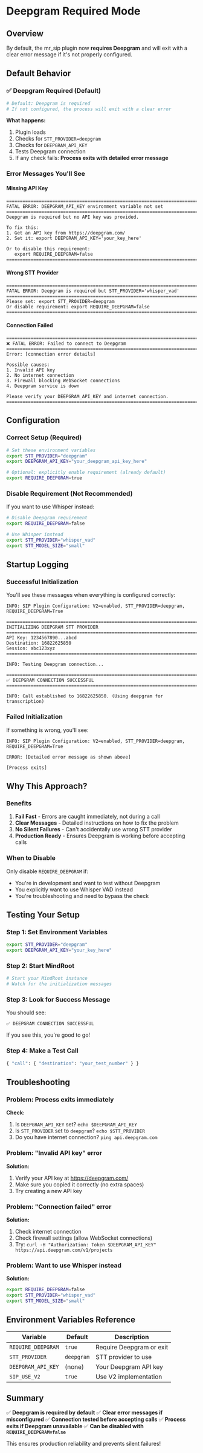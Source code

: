 # Deepgram Required Mode

## Overview

By default, the mr_sip plugin now **requires Deepgram** and will exit with a clear error message if it's not properly configured.

## Default Behavior

### ✅ Deepgram Required (Default)

```bash
# Default: Deepgram is required
# If not configured, the process will exit with a clear error
```

**What happens:**
1. Plugin loads
2. Checks for `STT_PROVIDER=deepgram`
3. Checks for `DEEPGRAM_API_KEY`
4. Tests Deepgram connection
5. If any check fails: **Process exits with detailed error message**

### Error Messages You'll See

#### Missing API Key

```
================================================================================
FATAL ERROR: DEEPGRAM_API_KEY environment variable not set
================================================================================
Deepgram is required but no API key was provided.

To fix this:
1. Get an API key from https://deepgram.com/
2. Set it: export DEEPGRAM_API_KEY='your_key_here'

Or to disable this requirement:
   export REQUIRE_DEEPGRAM=false
================================================================================
```

#### Wrong STT Provider

```
================================================================================
FATAL ERROR: Deepgram is required but STT_PROVIDER='whisper_vad'
================================================================================
Please set: export STT_PROVIDER=deepgram
Or disable requirement: export REQUIRE_DEEPGRAM=false
================================================================================
```

#### Connection Failed

```
================================================================================
❌ FATAL ERROR: Failed to connect to Deepgram
================================================================================
Error: [connection error details]

Possible causes:
1. Invalid API key
2. No internet connection
3. Firewall blocking WebSocket connections
4. Deepgram service is down

Please verify your DEEPGRAM_API_KEY and internet connection.
================================================================================
```

## Configuration

### Correct Setup (Required)

```bash
# Set these environment variables
export STT_PROVIDER="deepgram"
export DEEPGRAM_API_KEY="your_deepgram_api_key_here"

# Optional: explicitly enable requirement (already default)
export REQUIRE_DEEPGRAM=true
```

### Disable Requirement (Not Recommended)

If you want to use Whisper instead:

```bash
# Disable Deepgram requirement
export REQUIRE_DEEPGRAM=false

# Use Whisper instead
export STT_PROVIDER="whisper_vad"
export STT_MODEL_SIZE="small"
```

## Startup Logging

### Successful Initialization

You'll see these messages when everything is configured correctly:

```
INFO: SIP Plugin Configuration: V2=enabled, STT_PROVIDER=deepgram, REQUIRE_DEEPGRAM=True

================================================================================
INITIALIZING DEEPGRAM STT PROVIDER
================================================================================
API Key: 1234567890...abcd
Destination: 16822625850
Session: abc123xyz
================================================================================

INFO: Testing Deepgram connection...

================================================================================
✅ DEEPGRAM CONNECTION SUCCESSFUL
================================================================================

INFO: Call established to 16822625850. (Using deepgram for transcription)
```

### Failed Initialization

If something is wrong, you'll see:

```
INFO: SIP Plugin Configuration: V2=enabled, STT_PROVIDER=deepgram, REQUIRE_DEEPGRAM=True

ERROR: [Detailed error message as shown above]

[Process exits]
```

## Why This Approach?

### Benefits

1. **Fail Fast** - Errors are caught immediately, not during a call
2. **Clear Messages** - Detailed instructions on how to fix the problem
3. **No Silent Failures** - Can't accidentally use wrong STT provider
4. **Production Ready** - Ensures Deepgram is working before accepting calls

### When to Disable

Only disable `REQUIRE_DEEPGRAM` if:
- You're in development and want to test without Deepgram
- You explicitly want to use Whisper VAD instead
- You're troubleshooting and need to bypass the check

## Testing Your Setup

### Step 1: Set Environment Variables

```bash
export STT_PROVIDER="deepgram"
export DEEPGRAM_API_KEY="your_key_here"
```

### Step 2: Start MindRoot

```bash
# Start your MindRoot instance
# Watch for the initialization messages
```

### Step 3: Look for Success Message

You should see:

```
✅ DEEPGRAM CONNECTION SUCCESSFUL
```

If you see this, you're good to go!

### Step 4: Make a Test Call

```python
{ "call": { "destination": "your_test_number" } }
```

## Troubleshooting

### Problem: Process exits immediately

**Check:**
1. Is `DEEPGRAM_API_KEY` set? `echo $DEEPGRAM_API_KEY`
2. Is `STT_PROVIDER` set to `deepgram`? `echo $STT_PROVIDER`
3. Do you have internet connection? `ping api.deepgram.com`

### Problem: "Invalid API key" error

**Solution:**
1. Verify your API key at https://deepgram.com/
2. Make sure you copied it correctly (no extra spaces)
3. Try creating a new API key

### Problem: "Connection failed" error

**Solution:**
1. Check internet connection
2. Check firewall settings (allow WebSocket connections)
3. Try: `curl -H "Authorization: Token $DEEPGRAM_API_KEY" https://api.deepgram.com/v1/projects`

### Problem: Want to use Whisper instead

**Solution:**
```bash
export REQUIRE_DEEPGRAM=false
export STT_PROVIDER="whisper_vad"
export STT_MODEL_SIZE="small"
```

## Environment Variables Reference

| Variable | Default | Description |
|----------|---------|-------------|
| `REQUIRE_DEEPGRAM` | `true` | Require Deepgram or exit |
| `STT_PROVIDER` | `deepgram` | STT provider to use |
| `DEEPGRAM_API_KEY` | (none) | Your Deepgram API key |
| `SIP_USE_V2` | `true` | Use V2 implementation |

## Summary

✅ **Deepgram is required by default**
✅ **Clear error messages if misconfigured**
✅ **Connection tested before accepting calls**
✅ **Process exits if Deepgram unavailable**
✅ **Can be disabled with `REQUIRE_DEEPGRAM=false`**

This ensures production reliability and prevents silent failures!
